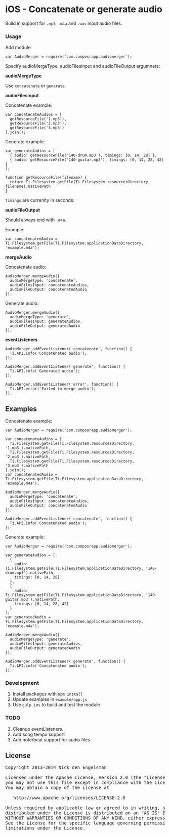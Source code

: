 # iOS - Concatenate or generate audio

Build in support for `.mp3`, `.m4a` and `.wav` input audio files.

### Usage

Add module:

```
var AudioMerger = require('com.composrapp.audiomerger');
```

Specify audioMergeType, audioFilesInput and audioFileOutput argumnets:

**audioMergeType**

Use `concatenate` or `generate`.

**audioFilesInput**

Concatenate example:

```
var concatenateAudios = [
  getResourceFile('1.mp3'),
  getResourceFile('2.mp3'),
  getResourceFile('3.mp3')
].join();
```

Generate example:

```
var generateAudios = [
  { audio: getResourceFile('140-drum.mp3'), timings: [0, 14, 28] },
  { audio: getResourceFile('140-guitar.mp3'), timings: [0, 14, 28, 42] }
];
```

```
function getResourceFile(filename) {
  return Ti.Filesystem.getFile(Ti.Filesystem.resourcesDirectory, filename).nativePath
}
```

`timings` are currenlty in seconds.

**audioFileOutput**

Should always end with `.m4a`.

Example: 

```
var concatenatedAudio = Ti.Filesystem.getFile(Ti.Filesystem.applicationDataDirectory, 'example.m4a');
```

**mergeAudio**

Concatenate audio:

```
AudioMerger.mergeAudio({
  audioMergeType: 'concatenate',
  audioFilesInput: concatenateAudios,
  audioFileOutput: concatenatedAudio
});
```

Generate audio:

```
AudioMerger.mergeAudio({
  audioMergeType: 'generate',
  audioFilesInput: generateAudios,
  audioFileOutput: generatedAudio
});
```

**eventListeners**

```
AudioMerger.addEventListener('concatenate', function() {
  Ti.API.info('Concatenated audio');
});

AudioMerger.addEventListener('generate', function() {
  Ti.API.info('Generated audio');
});

AudioMerger.addEventListener('error', function() {
  Ti.API.error('Failed to merge audio');
});
```

## Examples

Concatenate example:

```
var AudioMerger = require('com.composrapp.audiomerger');

var concatenateAudios = [
  Ti.Filesystem.getFile(Ti.Filesystem.resourcesDirectory, '1.mp3').nativePath,
  Ti.Filesystem.getFile(Ti.Filesystem.resourcesDirectory, '2.mp3').nativePath,
  Ti.Filesystem.getFile(Ti.Filesystem.resourcesDirectory, '3.mp3').nativePath
].join();
var concatenatedAudio = Ti.Filesystem.getFile(Ti.Filesystem.applicationDataDirectory, 'example.m4a');

AudioMerger.mergeAudio({
  audioMergeType: 'concatenate',
  audioFilesInput: concatenateAudios,
  audioFileOutput: concatenatedAudio
});

AudioMerger.addEventListener('concatenate', function() {
  Ti.API.info('Concatenated audio');
});
```

Generate example:

```
var AudioMerger = require('com.composrapp.audiomerger');

var generateAudios = [
  { 
    audio: Ti.Filesystem.getFile(Ti.Filesystem.applicationDataDirectory, '140-drum.mp3').nativePath,
    timings: [0, 14, 28]
  },
  { 
    audio: Ti.Filesystem.getFile(Ti.Filesystem.applicationDataDirectory, '140-guitar.mp3').nativePath,
    timings: [0, 14, 28, 42]
  }
];
var generatedAudio = Ti.Filesystem.getFile(Ti.Filesystem.applicationDataDirectory, 'example.m4a');

AudioMerger.mergeAudio({
  audioMergeType: 'generate',
  audioFilesInput: generateAudios,
  audioFileOutput: generatedAudio
});

AudioMerger.addEventListener('generate', function() {
  Ti.API.info('Concatenated audio');
});
```

### Development

1. Install packages with `npm install`
2. Update examples in `example/app.js`
3. Use `gulp ios` to build and test the module

### TODO

1. Cleanup eventListeners.
2. Add song tempo support
3. Add note/beat support for audio files

## License

<pre>
Copyright 2013-2014 Nick den Engelsman

Licensed under the Apache License, Version 2.0 (the "License");
you may not use this file except in compliance with the License.
You may obtain a copy of the License at

   http://www.apache.org/licenses/LICENSE-2.0

Unless required by applicable law or agreed to in writing, software
distributed under the License is distributed on an "AS IS" BASIS,
WITHOUT WARRANTIES OR CONDITIONS OF ANY KIND, either express or implied.
See the License for the specific language governing permissions and
limitations under the License.
</pre>
